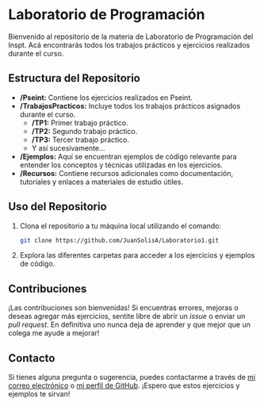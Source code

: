 # Laboratorio de Programación

Bienvenido al repositorio de la materia de Laboratorio de Programación del Inspt. Acá encontrarás todos los trabajos prácticos y ejercicios realizados durante el curso.

## Estructura del Repositorio

- **/Pseint:** Contiene los ejercicios realizados en Pseint.
- **/TrabajosPracticos:** Incluye todos los trabajos prácticos asignados durante el curso.
  - **/TP1:** Primer trabajo práctico.
  - **/TP2:** Segundo trabajo práctico.
  - **/TP3:** Tercer trabajo práctico.
  - Y así sucesivamente...
- **/Ejemplos:** Aquí se encuentran ejemplos de código relevante para entender los conceptos y técnicas utilizadas en los ejercicios.
- **/Recursos:** Contiene recursos adicionales como documentación, tutoriales y enlaces a materiales de estudio útiles.

## Uso del Repositorio

1. Clona el repositorio a tu máquina local utilizando el comando:
   ```bash
   git clone https://github.com/JuanSolisA/Laboratorio1.git

2. Explora las diferentes carpetas para acceder a los ejercicios y ejemplos de código.

## Contribuciones

¡Las contribuciones son bienvenidas! Si encuentras errores, mejoras o deseas agregar más ejercicios, sentite libre de abrir un *issue* o enviar un *pull request*. En definitiva uno nunca deja de aprender y que mejor que un colega me ayude a mejorar!

## Contacto

Si tienes alguna pregunta o sugerencia, puedes contactarme a través de [mi correo electrónico](mailto:juan.solis.trabajo@email.com) o [mi perfil de GitHub](https://github.com/JuanSolisA). ¡Espero que estos ejercicios y ejemplos te sirvan!
